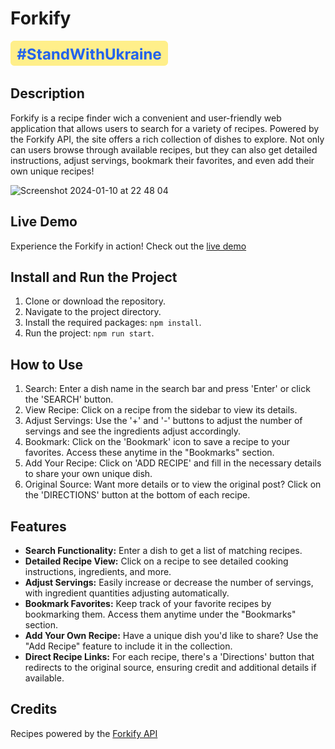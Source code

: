 # Forkify

[![StandWithUkraine](https://raw.githubusercontent.com/vshymanskyy/StandWithUkraine/main/badges/StandWithUkraine.svg)](https://github.com/vshymanskyy/StandWithUkraine/blob/main/docs/README.md)

## Description

Forkify is a recipe finder wich a convenient and user-friendly web application that allows users to search for a variety of recipes. Powered by the Forkify API, the site offers a rich collection of dishes to explore. Not only can users browse through available recipes, but they can also get detailed instructions, adjust servings, bookmark their favorites, and even add their own unique recipes!

![Screenshot 2024-01-10 at 22 48 04](https://github.com/RomchikSt/Portfolio/assets/140477189/90ffefd3-1b78-430f-8260-20463f28b11c)


## Live Demo

Experience the Forkify in action! Check out the [live demo](https://rstp-forkify.netlify.app/)

## Install and Run the Project

1. Clone or download the repository.
2. Navigate to the project directory.
3. Install the required packages: `npm install`.
4. Run the project: `npm run start`.

## How to Use

1. Search: Enter a dish name in the search bar and press 'Enter' or click the 'SEARCH' button.
2. View Recipe: Click on a recipe from the sidebar to view its details.
3. Adjust Servings: Use the '+' and '-' buttons to adjust the number of servings and see the ingredients adjust accordingly.
4. Bookmark: Click on the 'Bookmark' icon to save a recipe to your favorites. Access these anytime in the "Bookmarks" section.
5. Add Your Recipe: Click on 'ADD RECIPE' and fill in the necessary details to share your own unique dish.
6. Original Source: Want more details or to view the original post? Click on the 'DIRECTIONS' button at the bottom of each recipe.

## Features

- **Search Functionality:** Enter a dish to get a list of matching recipes.
- **Detailed Recipe View:** Click on a recipe to see detailed cooking instructions, ingredients, and more.
- **Adjust Servings:** Easily increase or decrease the number of servings, with ingredient quantities adjusting automatically.
- **Bookmark Favorites:** Keep track of your favorite recipes by bookmarking them. Access them anytime under the "Bookmarks" section.
- **Add Your Own Recipe:** Have a unique dish you'd like to share? Use the "Add Recipe" feature to include it in the collection.
- **Direct Recipe Links:** For each recipe, there's a 'Directions' button that redirects to the original source, ensuring credit and additional details if available.

## Credits

Recipes powered by the [Forkify API](https://forkify-api.herokuapp.com/)
